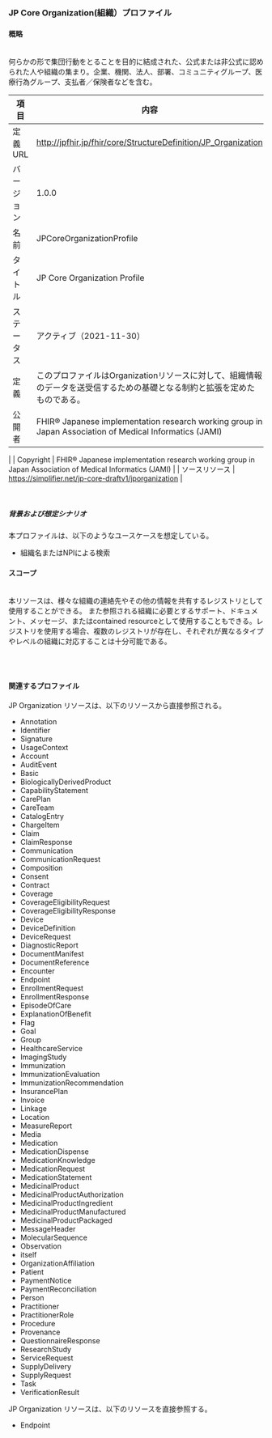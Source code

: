 ### JP Core Organization(組織）プロファイル


#### 概略
<br>
<span style="color:;">何らかの形で集団行動をとることを目的に結成された、公式または非公式に認められた人や組織の集まり。企業、機関、法人、部署、コミュニティグループ、医療行為グループ、支払者／保険者などを含む。</span>

| 項目           | 内容                                                       |
| -------------- | ---------------------------------------------------------- |
| 定義URL        | http://jpfhir.jp/fhir/core/StructureDefinition/JP_Organization |
| バージョン     | 1.0.0                                                      |
| 名前           | JPCoreOrganizationProfile                            |
| タイトル       | JP Core Organization Profile                               |
| ステータス     | アクティブ（2021-11-30）                                   |
| 定義           | このプロファイルはOrganizationリソースに対して、組織情報のデータを送受信するための基礎となる制約と拡張を定めたものである。                                                     |
| 公開者         | FHIR® Japanese implementation research working group in Japan Association of Medical Informatics (JAMI)
  |
| Copyright      | FHIR® Japanese implementation research working group in Japan Association of Medical Informatics (JAMI)
  |
| ソースリソース | https://simplifier.net/jp-core-draftv1/jporganization   |

<br>

##### 背景および想定シナリオ

本プロファイルは、以下のようなユースケースを想定している。

- 組織名またはNPIによる検索

#### スコープ

<span style="color:;"><br>
本リソースは、様々な組織の連絡先やその他の情報を共有するレジストリとして使用することができる。
また参照される組織に必要とするサポート、ドキュメント、メッセージ、またはcontained resourceとして使用することもできる。レジストリを使用する場合、複数のレジストリが存在し、それぞれが異なるタイプやレベルの組織に対応することは十分可能である。<br><br>

<br>

#### 関連するプロファイル

JP Organization リソースは、以下のリソースから直接参照される。

 - Annotation
 - Identifier
 - Signature
 - UsageContext
 - Account
 - AuditEvent
 - Basic
 - BiologicallyDerivedProduct
 - CapabilityStatement
 - CarePlan
 - CareTeam
 - CatalogEntry
 - ChargeItem
 - Claim
 - ClaimResponse
 - Communication
 - CommunicationRequest
 - Composition
 - Consent
 - Contract
 - Coverage
 - CoverageEligibilityRequest
 - CoverageEligibilityResponse
 - Device
 - DeviceDefinition
 - DeviceRequest
 - DiagnosticReport
 - DocumentManifest
 - DocumentReference
 - Encounter
 - Endpoint
 - EnrollmentRequest
 - EnrollmentResponse
 - EpisodeOfCare
 - ExplanationOfBenefit
 - Flag
 - Goal
 - Group
 - HealthcareService
 - ImagingStudy
 - Immunization
 - ImmunizationEvaluation
 - ImmunizationRecommendation
 - InsurancePlan
 - Invoice
 - Linkage
 - Location
 - MeasureReport
 - Media
 - Medication
 - MedicationDispense
 - MedicationKnowledge
 - MedicationRequest
 - MedicationStatement
 - MedicinalProduct
 - MedicinalProductAuthorization
 - MedicinalProductIngredient
 - MedicinalProductManufactured
 - MedicinalProductPackaged
 - MessageHeader
 - MolecularSequence
 - Observation
 - itself
 - OrganizationAffiliation
 - Patient
 - PaymentNotice
 - PaymentReconciliation
 - Person
 - Practitioner
 - PractitionerRole
 - Procedure
 - Provenance
 - QuestionnaireResponse
 - ResearchStudy
 - ServiceRequest
 - SupplyDelivery
 - SupplyRequest
 - Task
 - VerificationResult


JP Organization リソースは、以下のリソースを直接参照する。

- Endpoint
